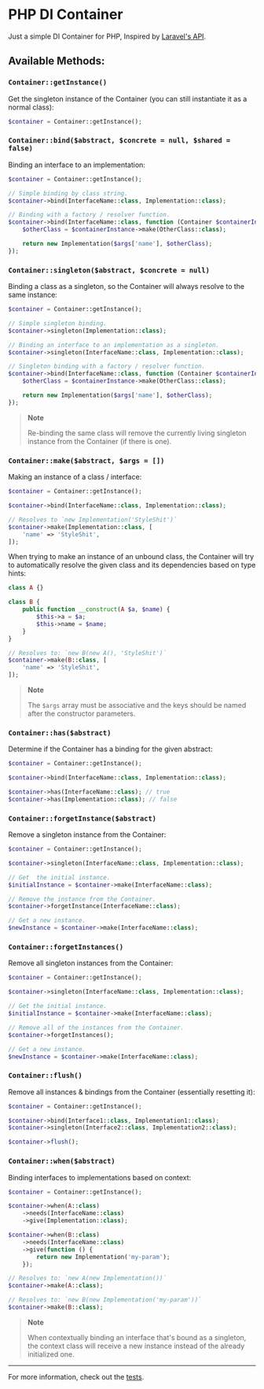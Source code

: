 # PHP DI Container
Just a simple DI Container for PHP, Inspired by [Laravel's API](https://laravel.com/docs/master/container).

## Available Methods:

### `Container::getInstance()`
Get the singleton instance of the Container (you can still instantiate it as a normal class):

```PHP
$container = Container::getInstance();
```


### `Container::bind($abstract, $concrete = null, $shared = false)`
Binding an interface to an implementation:

```PHP
$container = Container::getInstance();

// Simple binding by class string.
$container->bind(InterfaceName::class, Implementation::class);

// Binding with a factory / resolver function.
$container->bind(InterfaceName::class, function (Container $containerInstance, $args) {
    $otherClass = $containerInstance->make(OtherClass::class);

    return new Implementation($args['name'], $otherClass);
});
```


### `Container::singleton($abstract, $concrete = null)`
Binding a class as a singleton, so the Container will always resolve to the same instance:

```PHP
$container = Container::getInstance();

// Simple singleton binding.
$container->singleton(Implementation::class);

// Binding an interface to an implementation as a singleton.
$container->singleton(InterfaceName::class, Implementation::class);

// Singleton binding with a factory / resolver function.
$container->bind(InterfaceName::class, function (Container $containerInstance, $args) {
    $otherClass = $containerInstance->make(OtherClass::class);

    return new Implementation($args['name'], $otherClass);
});
```

> **Note**
>
> Re-binding the same class will remove the currently living singleton instance from the Container (if there is one).


### `Container::make($abstract, $args = [])`
Making an instance of a class / interface:

```PHP
$container = Container::getInstance();

$container->bind(InterfaceName::class, Implementation::class);

// Resolves to `new Implementation('StyleShit')`
$container->make(Implementation::class, [
    'name' => 'StyleShit',
]);
```

When trying to make an instance of an unbound class, the Container will try to automatically resolve the given class and its dependencies based on type hints:

```PHP
class A {}

class B {
    public function __construct(A $a, $name) {
        $this->a = $a;
        $this->name = $name;
    }
}

// Resolves to: `new B(new A(), 'StyleShit')`
$container->make(B::class, [
    'name' => 'StyleShit',
]);
```

> **Note**
> 
> The `$args` array must be associative and the keys should be named after the constructor parameters.


### `Container::has($abstract)`
Determine if the Container has a binding for the given abstract:

```PHP
$container = Container::getInstance();

$container->bind(InterfaceName::class, Implementation::class);

$container->has(InterfaceName::class); // true
$container->has(Implementation::class); // false
```


### `Container::forgetInstance($abstract)`
Remove a singleton instance from the Container:


```PHP
$container = Container::getInstance();

$container->singleton(InterfaceName::class, Implementation::class);

// Get  the initial instance.
$initialInstance = $container->make(InterfaceName::class);

// Remove the instance from the Container.
$container->forgetInstance(InterfaceName::class);

// Get a new instance.
$newInstance = $container->make(InterfaceName::class);
```


### `Container::forgetInstances()`
Remove all singleton instances from the Container:


```PHP
$container = Container::getInstance();

$container->singleton(InterfaceName::class, Implementation::class);

// Get the initial instance.
$initialInstance = $container->make(InterfaceName::class);

// Remove all of the instances from the Container.
$container->forgetInstances();

// Get a new instance.
$newInstance = $container->make(InterfaceName::class);
```


### `Container::flush()`
Remove all instances & bindings from the Container (essentially resetting it):


```PHP
$container = Container::getInstance();

$container->bind(Interface1::class, Implementation1::class);
$container->singleton(Interface2::class, Implementation2::class);

$container->flush();
```


### `Container::when($abstract)`
Binding interfaces to implementations based on context:

```PHP
$container = Container::getInstance();

$container->when(A::class)
    ->needs(InterfaceName::class)
    ->give(Implementation::class);

$container->when(B::class)
    ->needs(InterfaceName::class)
    ->give(function () {
        return new Implementation('my-param');
    });

// Resolves to: `new A(new Implementation())`
$container->make(A::class);

// Resolves to: `new B(new Implementation('my-param'))`
$container->make(B::class);
```

> **Note**
> 
> When contextually binding an interface that's bound as a singleton, the context class will receive a new instance instead of the already initialized one.

___
For more information, check out the [tests](./tests/ContainerTest.php).